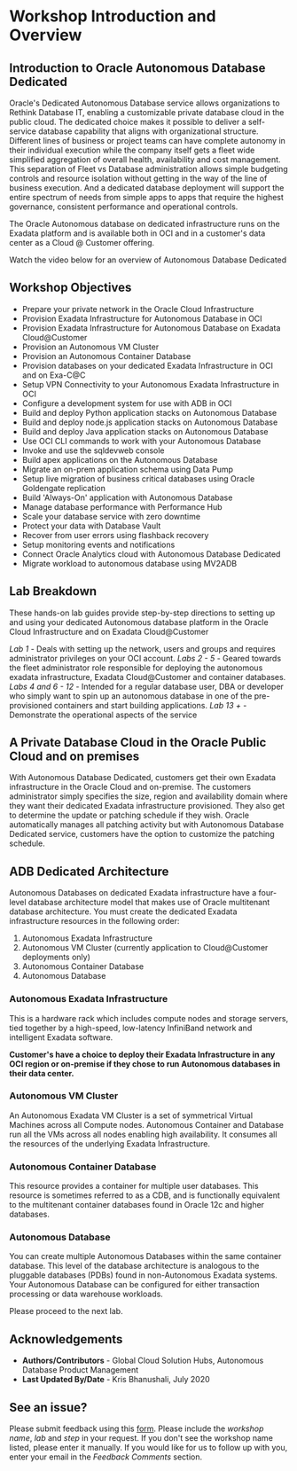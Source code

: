 # Workshop Introduction and Overview #

## Introduction to Oracle Autonomous Database Dedicated ##
Oracle's Dedicated Autonomous Database service allows organizations to Rethink Database IT, enabling a customizable private database cloud in the public cloud. The dedicated choice makes it possible to deliver a self-service database capability that aligns with organizational structure. Different lines of business or project teams can have complete autonomy in their individual execution while the company itself gets a fleet wide simplified aggregation of overall health, availability and cost management. This separation of Fleet vs Database administration allows simple budgeting controls and resource isolation without getting in the way of the line of business execution. And a dedicated database deployment will support the entire spectrum of needs from simple apps to apps that require the highest governance, consistent performance and operational controls.

The Oracle Autonomous database on dedicated infrastructure runs on the Exadata platform and is available both in OCI and in a customer's data center as a Cloud @ Customer offering.

Watch the video below for an overview of Autonomous Database Dedicated

[](youtube:fOKSNzDz1pk)

## Workshop Objectives
- Prepare your private network in the Oracle Cloud Infrastructure
- Provision Exadata Infrastructure for Autonomous Database in OCI
- Provision Exadata Infrastructure for Autonomous Database on Exadata Cloud@Customer
- Provision an Autonomous VM Cluster
- Provision an Autonomous Container Database
- Provision databases on your dedicated Exadata Infrastructure in OCI and on Exa-C@C
- Setup VPN Connectivity to your Autonomous Exadata Infrastructure in OCI
- Configure a development system for use with ADB in OCI
- Build and deploy Python application stacks on Autonomous Database
- Build and deploy node.js application stacks on Autonomous Database
- Build and deploy Java application stacks on Autonomous Database
- Use OCI CLI commands to work with your Autonomous Database
- Invoke and use the sqldevweb console
- Build apex applications on the Autonomous Database
- Migrate an on-prem application schema using Data Pump
- Setup live migration of business critical databases using Oracle Goldengate replication
- Build 'Always-On' application with Autonomous Database
- Manage database performance with Performance Hub
- Scale your database service with zero downtime
- Protect your data with Database Vault
- Recover from user errors using flashback recovery
- Setup monitoring events and notifications
- Connect Oracle Analytics cloud with Autonomous Database Dedicated
- Migrate workload to autonomous database using MV2ADB

## Lab Breakdown
These hands-on lab guides provide step-by-step directions to setting up and using your dedicated Autonomous database platform in the Oracle Cloud Infrastructure and on Exadata Cloud@Customer

*Lab 1*  - Deals with setting up the network, users and groups and requires administrator privileges on your OCI account.
*Labs 2 - 5* - Geared towards the fleet administrator role responsible for deploying the autonomous exadata infrastructure, Exadata Cloud@Customer and container databases.
*Labs 4 and  6 - 12* - Intended for a regular database user, DBA or developer who simply want to spin up an autonomous database in one of the pre-provisioned containers and start building applications.
*Lab 13 +* - Demonstrate the operational aspects of the service

## A Private Database Cloud in the Oracle Public Cloud and on premises

With Autonomous Database Dedicated, customers get their own Exadata infrastructure in the Oracle Cloud and on-premise. The customers administrator simply specifies the size, region and availability domain where they want their dedicated Exadata infrastructure provisioned.  They also get to determine the update or patching schedule if they wish. Oracle automatically manages all patching activity but with Autonomous Database Dedicated service, customers have the option to customize the patching schedule.

## ADB Dedicated Architecture

Autonomous Databases on dedicated Exadata infrastructure have a four-level database architecture model that makes use of Oracle multitenant database architecture.  You must create the dedicated Exadata infrastructure resources in the following order:

1. Autonomous Exadata Infrastructure
2. Autonomous VM Cluster (currently application to Cloud@Customer deployments only)
3. Autonomous Container Database
4. Autonomous Database



### Autonomous Exadata Infrastructure

This is a hardware rack which includes compute nodes and storage servers, tied together by a high-speed, low-latency InfiniBand network and intelligent Exadata software.

**Customer's have a choice to deploy their Exadata Infrastructure in any OCI region or on-premise if they chose to run  Autonomous databases in their data center.**


### Autonomous VM Cluster

An Autonomous Exadata VM Cluster is a set of symmetrical Virtual Machines across all Compute nodes. Autonomous Container and Database run all the VMs across all nodes enabling high availability. It consumes all the resources of the underlying Exadata Infrastructure.


### Autonomous Container Database

This resource provides a container for multiple user databases. This resource is sometimes referred to as a CDB, and is functionally equivalent to the multitenant container databases found in Oracle 12c and higher databases.

### Autonomous Database

You can create multiple Autonomous Databases within the same container database. This level of the database architecture is analogous to the pluggable databases (PDBs) found in non-Autonomous Exadata systems. Your Autonomous Database can be configured for either transaction processing or data warehouse workloads.

Please proceed to the next lab.

## Acknowledgements

- **Authors/Contributors** - Global Cloud Solution Hubs, Autonomous Database Product Management
- **Last Updated By/Date** - Kris Bhanushali, July 2020


## **See an issue?**
Please submit feedback using this [form](https://apexapps.oracle.com/pls/apex/f?p=133:1:::::P1_FEEDBACK:1). Please include the *workshop name*, *lab* and *step* in your request.  If you don't see the workshop name listed, please enter it manually. If you would like for us to follow up with you, enter your email in the *Feedback Comments* section. 
